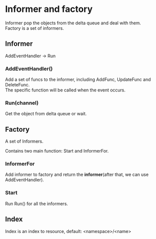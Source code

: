 # Informer and factory

Informer pop the objects from the delta queue and deal with them.  
Factory is a set of informers.

## Informer

AddEventHandler -> Run

### AddEventHandler()

Add a set of funcs to the informer, including AddFunc, UpdateFunc and DeleteFunc.  
The specific function will be called when the event occurs.

### Run(channel)

Get the object from delta queue or wait.

## Factory

A set of Informers.

Contains two main function: Start and InformerFor.

### InformerFor

Add informer to factory and return the **informer**(after that, we can use AddEventHandler).

### Start

Run Run() for all the informers.

## Index

Index is an index to resource, default: \<namespace>/\<name>
